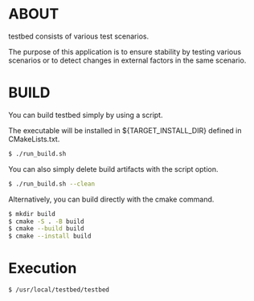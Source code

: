 # ABOUT

testbed consists of various test scenarios.

The purpose of this application is to ensure stability by testing various scenarios or to detect changes in external factors in the same scenario.

# BUILD

You can build testbed simply by using a script.

The executable will be installed in ${TARGET_INSTALL_DIR} defined in CMakeLists.txt.

```bash
$ ./run_build.sh
```

You can also simply delete build artifacts with the script option.

```bash
$ ./run_build.sh --clean
```

Alternatively, you can build directly with the cmake command.

```bash
$ mkdir build
$ cmake -S . -B build
$ cmake --build build
$ cmake --install build
```

# Execution

```bash
$ /usr/local/testbed/testbed
```